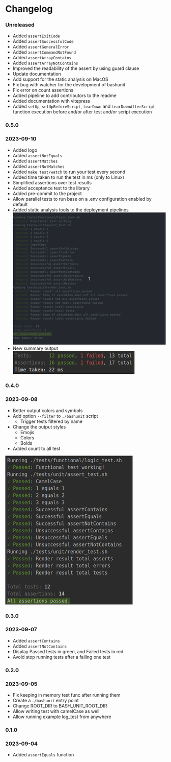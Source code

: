 # Changelog

### Unreleased

- Added `assertExitCode`
- Added `assertSuccessfulCode`
- Added `assertGeneralError`
- Added `assertCommandNotFound`
- Added `assertArrayContains`
- Added `assertArrayNotContains`
- Improved the readability of the assert by using guard clause
- Update documentation
- Add support for the static analysis on MacOS
- Fix bug with watcher for the development of bashunit
- Fix error on count assertions
- Added pipeline to add contributors to the readme
- Added documentation with vitepress
- Added `setUp`, `setUpBeforeScript`, `tearDown` and `tearDownAfterScript` function execution before and/or after test and/or script execution

### 0.5.0
### 2023-09-10

- Added logo
- Added `assertNotEquals`
- Added `assertMatches`
- Added `assertNotMatches`
- Added `make test/watch` to run your test every second
- Added time taken to run the test in ms (only to Linux)
- Simplified assertions over test results
- Added acceptance test to the library
- Added pre-commit to the project
- Allow parallel tests to run base on a .env configuration enabled by default
- Added static analysis tools to the deployment pipelines
  ![test running on parallel with time execution and watcher](./docs/changelog/test_running_on_parallel_with_the_watcher_and_the_execution_time.gif)
- New summary output
  ![the new an fancy summary output](./docs/changelog/test_summary.png)

### 0.4.0
### 2023-09-08

- Better output colors and symbols
- Add option `--filter` to `./bashunit` script
  - Trigger tests filtered by name
- Change the output styles
  - Emojis
  - Colors
  - Bolds
- Added count to all test

![Added count to all test](docs/changelog/total_of_test.png)

### 0.3.0
### 2023-09-07

- Added `assertContains`
- Added `assertNotContains`
- Display Passed tests in green, and Failed tests in red
- Avoid stop running tests after a failing one test

### 0.2.0
### 2023-09-05

- Fix keeping in memory test func after running them
- Create a `./bashunit` entry point
- Change ROOT_DIR to BASH_UNIT_ROOT_DIR
- Allow writing test with camelCase as well
- Allow running example log_test from anywhere

### 0.1.0
### 2023-09-04

- Added `assertEquals` function
